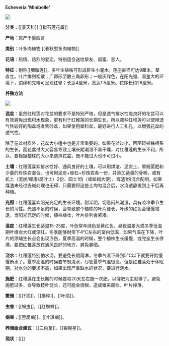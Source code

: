 **Echeveria 'Minibelle'**

![](https://pic1.zhimg.com/v2-61a155d20b49b22e326d380b0ea37494_r.jpg)

**分类**：[[景天科]] [[拟石莲花属]]

**产地**：原产于墨西哥

**类别**：叶多肉植物 [[春秋型多肉植物]]

**花语**：热情、热烈的爱恋。特别适合送给挚友、闺蜜、恋人。

**特征**：别称[[胭脂莲]]，多年生植株可形成群生小灌木。莲座直径可达9厘米。茎直立。叶片排列松散；广卵形至散三角卵形；一般灰绿色，在阳光强、温差大的环境下，边缘和先端可呈现红晕；长达4厘米，宽达1.5厘米。花序长约26厘米。

**养殖方法**

![](https://pic4.zhimg.com/v2-b24dd81f628d8295cb84de3ef1b8e897_r.jpg)

**选盆**：虽然红稚莲对花盆的要求不是特别严格，但是透气排水性能良好的花盆可以有效避免出现积水现象，更有利于红稚莲的长期生长。所以栽种红稚莲可以使用透气性较好的陶盆或者紫砂盆，如果使用塑料盆，最好进行人工扎孔，以增强花盆的透气性。

除了花盆材质外，花盆大小适中也是非常重要的，如果花盆过小，回阻碍植株根系的生长，而花盆过大又容易导致土壤长期潮湿不易干燥，对红稚莲的生长不利，所以，要根据植株的大小来选择花盆，既不能过大也不可过小。

**土壤**：红稚莲喜欢排水性好、通风良好的土壤，可以用煤渣、泥炭土、翠姆菌肥和少量的珍珠岩混合。也可用泥炭+蛭石+珍珠岩各一份，并添加适量的骨粉，或有机土（泥炭/椰康/腐叶土）2份、园土1份（或蚯蚓大便）、煤渣1份混合配制，如果煤渣未经过去碱处理也无碍，只需要将这些土均匀混合后，水浇透静置到土干后再种植。

**光照**：红稚莲喜欢阳光充足的生长环境，耐半阴，切忌闷热潮湿，具有凉冷季节生长的习性。光照不足的时候，会导致整个植株的叶片徒长，叶缘的红色会慢慢减退，当阳光充足的时候，植株矮壮，叶片排列会紧凑。

**温度**：红稚莲生长适温15-25度，叶色常年绿色至黄红色，昼夜温差大或冬季低温期叶缘会大红或深红。冬季能够耐零下4℃左右的室内低温，如果气温在下降，叶片的顶端生长点会出现冻伤，夏季高温的时候，整个植株生长缓慢，或完全生长停滞。要把红稚莲放在通风良好的地方，避免暴晒。

**浇水**：红稚莲特别怕水涝，要避免长期雨淋，冬季气温下降到5℃以下就要开始慢慢断水了。夏季高温的时候要节制浇水，尽管夏季气温很高，但是红稚莲处于休眠期，对水分的要求不高，如果出现严重缺水的状况，要进行浇水。

**施肥**：红稚莲在生长期的时候要每20天左右施一次肥，以薄肥为主就够了。避免施肥过多，会导致枝叶徒长，还可能会烧根，造成根系腐烂，叶片掉落。

**繁殖**：[[扦插]]、[[播种]]、[[叶插]]。

**虫害**：[[蚜虫]]，[[红蜘蛛]]。

**病害**：[[黑腐病]]、[[叶斑病]]。

**养殖组合建议**：[[三色堇]]、[[锦晃星]]。

**现状**：[[]]